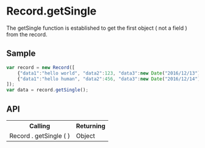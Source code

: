 <H1>Record.getSingle</H1>

The getSingle function is established to get the first object ( not a field ) from the record.

<h2>Sample</h2>

```javascript
var record = new Record([
	{"data1":"hello world", "data2":123, "data3":new Date("2016/12/13") },
	{"data1":"hello human", "data2":456, "data3":new Date("2016/12/14") }
]);
var data = record.getSingle();
```

<h2>API</h2>

<table>
<tr><th>Calling</th><th>Returning</th></tr>
<tr><td>Record . getSingle ( )</td><td>Object</td></tr>
</table>


